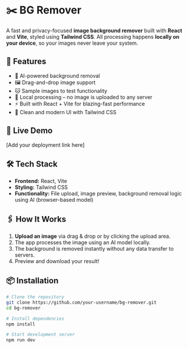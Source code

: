 # ✂️ BG Remover

A fast and privacy-focused **image background remover** built with **React** and **Vite**, styled using **Tailwind CSS**. All processing happens **locally on your device**, so your images never leave your system.

## 🚀 Features

- 🧠 AI-powered background removal
- 🖼️ Drag-and-drop image support
- 🐱 Sample images to test functionality
- 🔐 Local processing – no image is uploaded to any server
- ⚡ Built with React + Vite for blazing-fast performance
- 🎨 Clean and modern UI with Tailwind CSS

## 📸 Live Demo

[Add your deployment link here]

## 🛠️ Tech Stack

- **Frontend:** React, Vite
- **Styling:** Tailwind CSS
- **Functionality:** File upload, image preview, background removal logic using AI (browser-based model)

## 🖇️ How It Works

1. **Upload an image** via drag & drop or by clicking the upload area.
2. The app processes the image using an AI model locally.
3. The background is removed instantly without any data transfer to servers.
4. Preview and download your result!

## 📦 Installation

```bash
# Clone the repository
git clone https://github.com/your-username/bg-remover.git
cd bg-remover

# Install dependencies
npm install

# Start development server
npm run dev
